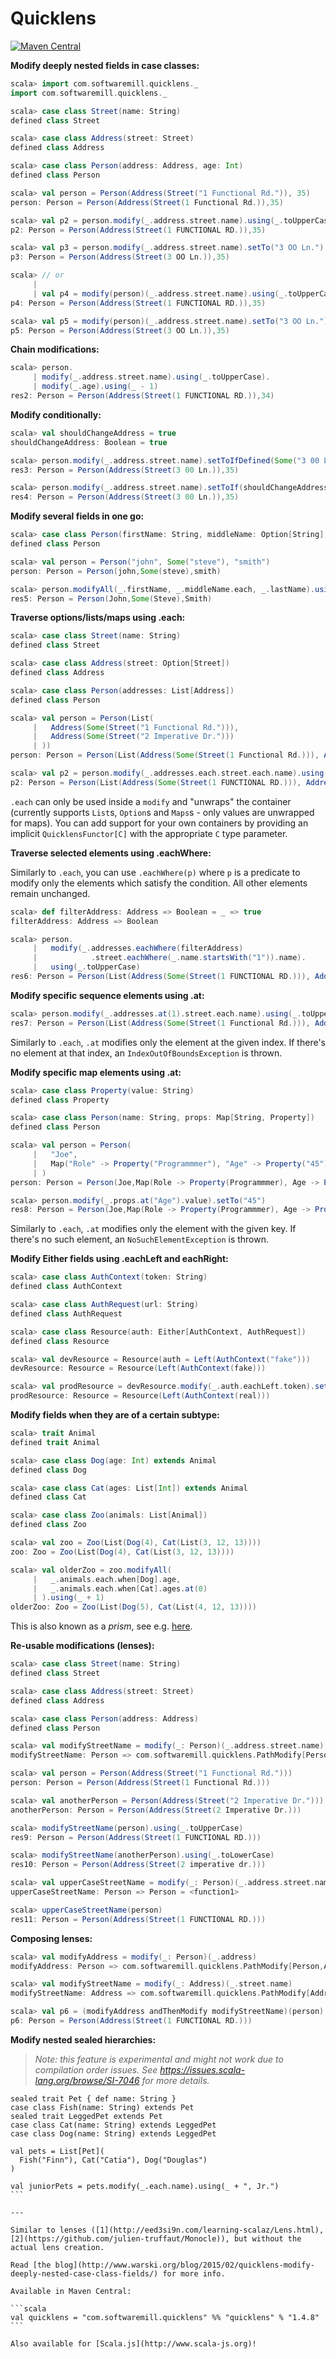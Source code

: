Quicklens
=========

[![Maven Central](https://maven-badges.herokuapp.com/maven-central/com.softwaremill.quicklens/quicklens_2.11/badge.svg)](https://maven-badges.herokuapp.com/maven-central/com.softwaremill.quicklens/quicklens_2.11)

**Modify deeply nested fields in case classes:**

```scala
scala> import com.softwaremill.quicklens._
import com.softwaremill.quicklens._

scala> case class Street(name: String)
defined class Street

scala> case class Address(street: Street)
defined class Address

scala> case class Person(address: Address, age: Int)
defined class Person

scala> val person = Person(Address(Street("1 Functional Rd.")), 35)
person: Person = Person(Address(Street(1 Functional Rd.)),35)

scala> val p2 = person.modify(_.address.street.name).using(_.toUpperCase)
p2: Person = Person(Address(Street(1 FUNCTIONAL RD.)),35)

scala> val p3 = person.modify(_.address.street.name).setTo("3 OO Ln.")
p3: Person = Person(Address(Street(3 OO Ln.)),35)

scala> // or
     |  
     | val p4 = modify(person)(_.address.street.name).using(_.toUpperCase)
p4: Person = Person(Address(Street(1 FUNCTIONAL RD.)),35)

scala> val p5 = modify(person)(_.address.street.name).setTo("3 OO Ln.")
p5: Person = Person(Address(Street(3 OO Ln.)),35)
```

**Chain modifications:**

```scala
scala> person.
     | modify(_.address.street.name).using(_.toUpperCase).
     | modify(_.age).using(_ - 1)
res2: Person = Person(Address(Street(1 FUNCTIONAL RD.)),34)
```

**Modify conditionally:**

```scala
scala> val shouldChangeAddress = true
shouldChangeAddress: Boolean = true

scala> person.modify(_.address.street.name).setToIfDefined(Some("3 00 Ln."))
res3: Person = Person(Address(Street(3 00 Ln.)),35)

scala> person.modify(_.address.street.name).setToIf(shouldChangeAddress)("3 00 Ln.")
res4: Person = Person(Address(Street(3 00 Ln.)),35)
```

**Modify several fields in one go:**

```scala
scala> case class Person(firstName: String, middleName: Option[String], lastName: String)
defined class Person

scala> val person = Person("john", Some("steve"), "smith")
person: Person = Person(john,Some(steve),smith)

scala> person.modifyAll(_.firstName, _.middleName.each, _.lastName).using(_.capitalize)
res5: Person = Person(John,Some(Steve),Smith)
```

**Traverse options/lists/maps using .each:**

```scala
scala> case class Street(name: String)
defined class Street

scala> case class Address(street: Option[Street])
defined class Address

scala> case class Person(addresses: List[Address])
defined class Person

scala> val person = Person(List(
     |   Address(Some(Street("1 Functional Rd."))),
     |   Address(Some(Street("2 Imperative Dr.")))
     | ))
person: Person = Person(List(Address(Some(Street(1 Functional Rd.))), Address(Some(Street(2 Imperative Dr.)))))

scala> val p2 = person.modify(_.addresses.each.street.each.name).using(_.toUpperCase)
p2: Person = Person(List(Address(Some(Street(1 FUNCTIONAL RD.))), Address(Some(Street(2 IMPERATIVE DR.)))))
```

`.each` can only be used inside a `modify` and "unwraps" the container (currently supports `List`s, `Option`s and
`Maps`s - only values are unwrapped for maps).
You can add support for your own containers by providing an implicit `QuicklensFunctor[C]` with the appropriate
`C` type parameter.

**Traverse selected elements using .eachWhere:**

Similarly to `.each`, you can use `.eachWhere(p)` where `p` is a predicate to modify only the elements which satisfy
the condition. All other elements remain unchanged.

```scala
scala> def filterAddress: Address => Boolean = _ => true
filterAddress: Address => Boolean

scala> person.
     |   modify(_.addresses.eachWhere(filterAddress)
     |            .street.eachWhere(_.name.startsWith("1")).name).
     |   using(_.toUpperCase)
res6: Person = Person(List(Address(Some(Street(1 FUNCTIONAL RD.))), Address(Some(Street(2 Imperative Dr.)))))
```

**Modify specific sequence elements using .at:**

```scala
scala> person.modify(_.addresses.at(1).street.each.name).using(_.toUpperCase)
res7: Person = Person(List(Address(Some(Street(1 Functional Rd.))), Address(Some(Street(2 IMPERATIVE DR.)))))
```

Similarly to `.each`, `.at` modifies only the element at the given index. If there's no element at that index,
an `IndexOutOfBoundsException` is thrown.

**Modify specific map elements using .at:**

```scala
scala> case class Property(value: String)
defined class Property

scala> case class Person(name: String, props: Map[String, Property])
defined class Person

scala> val person = Person(
     |   "Joe",
     |   Map("Role" -> Property("Programmmer"), "Age" -> Property("45"))
     | )
person: Person = Person(Joe,Map(Role -> Property(Programmmer), Age -> Property(45)))

scala> person.modify(_.props.at("Age").value).setTo("45")
res8: Person = Person(Joe,Map(Role -> Property(Programmmer), Age -> Property(45)))
```

Similarly to `.each`, `.at` modifies only the element with the given key. If there's no such element,
an `NoSuchElementException` is thrown.

**Modify Either fields using .eachLeft and eachRight:**

```scala
scala> case class AuthContext(token: String)
defined class AuthContext

scala> case class AuthRequest(url: String)
defined class AuthRequest

scala> case class Resource(auth: Either[AuthContext, AuthRequest])
defined class Resource

scala> val devResource = Resource(auth = Left(AuthContext("fake")))
devResource: Resource = Resource(Left(AuthContext(fake)))

scala> val prodResource = devResource.modify(_.auth.eachLeft.token).setTo("real")
prodResource: Resource = Resource(Left(AuthContext(real)))
```

**Modify fields when they are of a certain subtype:**

```scala
scala> trait Animal
defined trait Animal

scala> case class Dog(age: Int) extends Animal
defined class Dog

scala> case class Cat(ages: List[Int]) extends Animal
defined class Cat

scala> case class Zoo(animals: List[Animal])
defined class Zoo

scala> val zoo = Zoo(List(Dog(4), Cat(List(3, 12, 13))))
zoo: Zoo = Zoo(List(Dog(4), Cat(List(3, 12, 13))))

scala> val olderZoo = zoo.modifyAll(
     |   _.animals.each.when[Dog].age,
     |   _.animals.each.when[Cat].ages.at(0)
     | ).using(_ + 1)
olderZoo: Zoo = Zoo(List(Dog(5), Cat(List(4, 12, 13))))
```

This is also known as a *prism*, see e.g. [here](http://julien-truffaut.github.io/Monocle/optics/prism.html).

**Re-usable modifications (lenses):**

```scala
scala> case class Street(name: String)
defined class Street

scala> case class Address(street: Street)
defined class Address

scala> case class Person(address: Address)
defined class Person

scala> val modifyStreetName = modify(_: Person)(_.address.street.name)
modifyStreetName: Person => com.softwaremill.quicklens.PathModify[Person,String] = <function1>

scala> val person = Person(Address(Street("1 Functional Rd.")))
person: Person = Person(Address(Street(1 Functional Rd.)))

scala> val anotherPerson = Person(Address(Street("2 Imperative Dr.")))
anotherPerson: Person = Person(Address(Street(2 Imperative Dr.)))

scala> modifyStreetName(person).using(_.toUpperCase)
res9: Person = Person(Address(Street(1 FUNCTIONAL RD.)))

scala> modifyStreetName(anotherPerson).using(_.toLowerCase)
res10: Person = Person(Address(Street(2 imperative dr.)))

scala> val upperCaseStreetName = modify(_: Person)(_.address.street.name).using(_.toUpperCase)
upperCaseStreetName: Person => Person = <function1>

scala> upperCaseStreetName(person)
res11: Person = Person(Address(Street(1 FUNCTIONAL RD.)))
```

**Composing lenses:**

```scala
scala> val modifyAddress = modify(_: Person)(_.address)
modifyAddress: Person => com.softwaremill.quicklens.PathModify[Person,Address] = <function1>

scala> val modifyStreetName = modify(_: Address)(_.street.name)
modifyStreetName: Address => com.softwaremill.quicklens.PathModify[Address,String] = <function1>

scala> val p6 = (modifyAddress andThenModify modifyStreetName)(person).using(_.toUpperCase)
p6: Person = Person(Address(Street(1 FUNCTIONAL RD.)))
```

**Modify nested sealed hierarchies:**

> *Note: this feature is experimental and might not work due to compilation order issues.
> See https://issues.scala-lang.org/browse/SI-7046 for more details.*

````tut
sealed trait Pet { def name: String }
case class Fish(name: String) extends Pet
sealed trait LeggedPet extends Pet
case class Cat(name: String) extends LeggedPet
case class Dog(name: String) extends LeggedPet

val pets = List[Pet](
  Fish("Finn"), Cat("Catia"), Dog("Douglas")
)

val juniorPets = pets.modify(_.each.name).using(_ + ", Jr.")
```

---

Similar to lenses ([1](http://eed3si9n.com/learning-scalaz/Lens.html),
[2](https://github.com/julien-truffaut/Monocle)), but without the actual lens creation.

Read [the blog](http://www.warski.org/blog/2015/02/quicklens-modify-deeply-nested-case-class-fields/) for more info.

Available in Maven Central:

```scala
val quicklens = "com.softwaremill.quicklens" %% "quicklens" % "1.4.8"
```

Also available for [Scala.js](http://www.scala-js.org)!
